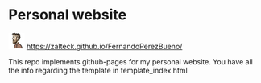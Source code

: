 # Personal website

![Logo](./vendor/favicon-32x32.png) https://zalteck.github.io/FernandoPerezBueno/

This repo implements github-pages for my personal website. You have all the info regarding the template in template_index.html

